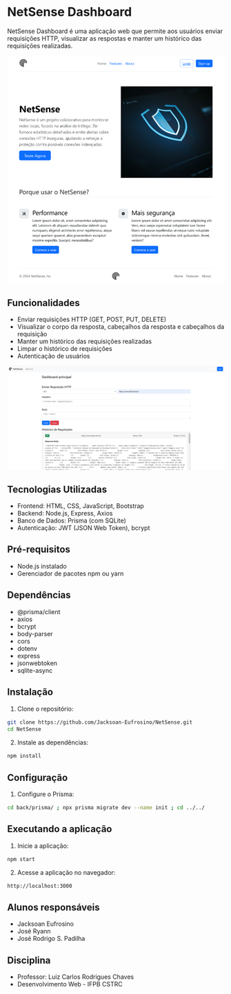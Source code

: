 # NetSense Dashboard

NetSense Dashboard é uma aplicação web que permite aos usuários enviar requisições HTTP, visualizar as respostas e manter um histórico das requisições realizadas.

![alt text](front/public/images/readme1.png)

## Funcionalidades

- Enviar requisições HTTP (GET, POST, PUT, DELETE)
- Visualizar o corpo da resposta, cabeçalhos da resposta e cabeçalhos da requisição
- Manter um histórico das requisições realizadas
- Limpar o histórico de requisições
- Autenticação de usuários

![alt text](front/public/images/readme2.png)

## Tecnologias Utilizadas

- Frontend: HTML, CSS, JavaScript, Bootstrap
- Backend: Node.js, Express, Axios
- Banco de Dados: Prisma (com SQLite)
- Autenticação: JWT (JSON Web Token), bcrypt

## Pré-requisitos

- Node.js instalado
- Gerenciador de pacotes npm ou yarn

## Dependências

- @prisma/client
- axios
- bcrypt
- body-parser
- cors
- dotenv
- express
- jsonwebtoken
- sqlite-async

## Instalação

1. Clone o repositório:

```bash
git clone https://github.com/Jacksoan-Eufrosino/NetSense.git
cd NetSense
```

2. Instale as dependências:

```bash
npm install
```

## Configuração

1. Configure o Prisma:

```bash
cd back/prisma/ ; npx prisma migrate dev --name init ; cd ../../
```

## Executando a aplicação

1. Inicie a aplicação:

```bash
npm start
```

2. Acesse a aplicação no navegador:

```bash
http://localhost:3000
```

## Alunos responsáveis

- Jacksoan Eufrosino
- José Ryann
- José Rodrigo S. Padilha

## Disciplina 

- Professor: Luiz Carlos Rodrigues Chaves
- Desenvolvimento Web - IFPB CSTRC
